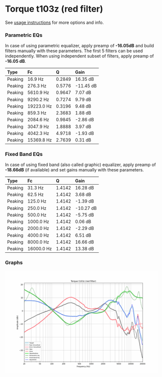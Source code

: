 # Torque t103z (red filter)
See [usage instructions](https://github.com/jaakkopasanen/AutoEq#usage) for more options and info.

### Parametric EQs
In case of using parametric equalizer, apply preamp of **-16.05dB** and build filters manually
with these parameters. The first 5 filters can be used independently.
When using independent subset of filters, apply preamp of **-16.05 dB**.

| Type    | Fc         |      Q | Gain      |
|:--------|:-----------|:-------|:----------|
| Peaking | 16.9 Hz    | 0.2849 | 16.35 dB  |
| Peaking | 276.3 Hz   | 0.5776 | -11.45 dB |
| Peaking | 5610.9 Hz  | 0.9647 | 7.07 dB   |
| Peaking | 9290.2 Hz  | 0.7274 | 9.79 dB   |
| Peaking | 19223.0 Hz | 0.3196 | 9.48 dB   |
| Peaking | 859.3 Hz   | 2.3683 | 1.88 dB   |
| Peaking | 2084.6 Hz  | 0.9845 | -2.86 dB  |
| Peaking | 3047.9 Hz  | 1.8888 | 3.97 dB   |
| Peaking | 4042.3 Hz  | 4.9718 | -1.93 dB  |
| Peaking | 15369.8 Hz | 2.7639 | 0.31 dB   |

### Fixed Band EQs
In case of using fixed band (also called graphic) equalizer, apply preamp of **-18.66dB**
(if available) and set gains manually with these parameters.

| Type    | Fc         |      Q | Gain      |
|:--------|:-----------|:-------|:----------|
| Peaking | 31.3 Hz    | 1.4142 | 16.28 dB  |
| Peaking | 62.5 Hz    | 1.4142 | 3.68 dB   |
| Peaking | 125.0 Hz   | 1.4142 | -1.39 dB  |
| Peaking | 250.0 Hz   | 1.4142 | -10.27 dB |
| Peaking | 500.0 Hz   | 1.4142 | -5.75 dB  |
| Peaking | 1000.0 Hz  | 1.4142 | 0.06 dB   |
| Peaking | 2000.0 Hz  | 1.4142 | -2.29 dB  |
| Peaking | 4000.0 Hz  | 1.4142 | 6.51 dB   |
| Peaking | 8000.0 Hz  | 1.4142 | 16.66 dB  |
| Peaking | 16000.0 Hz | 1.4142 | 13.38 dB  |

### Graphs
![](./Torque%20t103z%20(red%20filter).png)